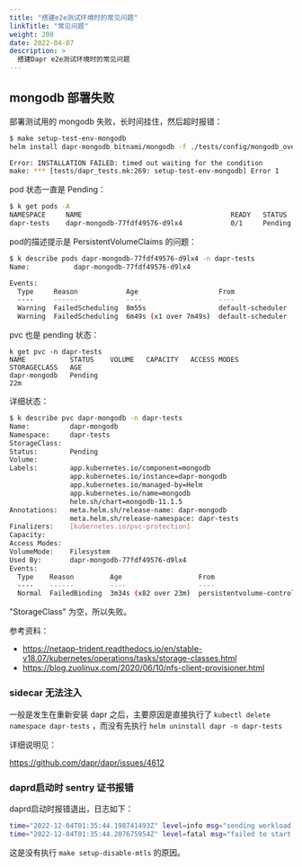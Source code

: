 ```yaml
---
title: "搭建e2e测试环境时的常见问题"
linkTitle: "常见问题"
weight: 200
date: 2022-04-07
description: >
  搭建Dapr e2e测试环境时的常见问题
---
```




## mongodb 部署失败

部署测试用的 mongodb 失败，长时间挂住，然后超时报错：

```bash
$ make setup-test-env-mongodb 
helm install dapr-mongodb bitnami/mongodb -f ./tests/config/mongodb_override.yaml --namespace dapr-tests --wait --timeout 5m0s

Error: INSTALLATION FAILED: timed out waiting for the condition
make: *** [tests/dapr_tests.mk:269: setup-test-env-mongodb] Error 1
```

pod 状态一直是 Pending：

```bash
$ k get pods -A
NAMESPACE     NAME                                     READY   STATUS    RESTARTS       AGE
dapr-tests    dapr-mongodb-77fdf49576-d9lx4            0/1     Pending   0              8m37s
```

pod的描述提示是 PersistentVolumeClaims 的问题：

```bash
$ k describe pods dapr-mongodb-77fdf49576-d9lx4 -n dapr-tests
Name:           dapr-mongodb-77fdf49576-d9lx4

Events:
  Type     Reason            Age                    From               Message
  ----     ------            ----                   ----               -------
  Warning  FailedScheduling  8m55s                  default-scheduler  0/3 nodes are available: 3 pod has unbound immediate PersistentVolumeClaims.
  Warning  FailedScheduling  6m49s (x1 over 7m49s)  default-scheduler  0/3 nodes are available: 3 pod has unbound immediate PersistentVolumeClaims.
```

pvc 也是 pending 状态：

```bashk get pvc -n dapr-tests  
k get pvc -n dapr-tests  
NAME           STATUS    VOLUME   CAPACITY   ACCESS MODES   STORAGECLASS   AGE
dapr-mongodb   Pending                                                     22m
```

详细状态：

```bash
$ k describe pvc dapr-mongodb -n dapr-tests                  
Name:          dapr-mongodb
Namespace:     dapr-tests
StorageClass:  
Status:        Pending
Volume:        
Labels:        app.kubernetes.io/component=mongodb
               app.kubernetes.io/instance=dapr-mongodb
               app.kubernetes.io/managed-by=Helm
               app.kubernetes.io/name=mongodb
               helm.sh/chart=mongodb-11.1.5
Annotations:   meta.helm.sh/release-name: dapr-mongodb
               meta.helm.sh/release-namespace: dapr-tests
Finalizers:    [kubernetes.io/pvc-protection]
Capacity:      
Access Modes:  
VolumeMode:    Filesystem
Used By:       dapr-mongodb-77fdf49576-d9lx4
Events:
  Type    Reason         Age                   From                         Message
  ----    ------         ----                  ----                         -------
  Normal  FailedBinding  3m34s (x82 over 23m)  persistentvolume-controller  no persistent volumes available for this claim and no storage class is set
```

"StorageClass" 为空，所以失败。 



参考资料：

- https://netapp-trident.readthedocs.io/en/stable-v18.07/kubernetes/operations/tasks/storage-classes.html
- https://blog.zuolinux.com/2020/06/10/nfs-client-provisioner.html

### sidecar 无法注入

一般是发生在重新安装 dapr 之后，主要原因是直接执行了 `kubectl delete namespace dapr-tests` ，而没有先执行 `helm uninstall dapr -n dapr-tests`

详细说明见：

https://github.com/dapr/dapr/issues/4612

### daprd启动时 sentry 证书报错

daprd启动时报错退出，日志如下：

```bash
time="2022-12-04T01:35:44.198741493Z" level=info msg="sending workload csr request to sentry" app_id=service-a instance=service-a-8bbd5bf88-fxc6k scope=dapr.runtime.grpc.internal type=log ver=edge
time="2022-12-04T01:35:44.207675954Z" level=fatal msg="failed to start internal gRPC server: error from authenticator CreateSignedWorkloadCert: error from sentry SignCertificate: rpc error: code = Unknown desc = error validating requester identity: csr validation failed: token/id mismatch. received id: dapr-tests:default" app_id=service-a instance=service-a-8bbd5bf88-fxc6k scope=dapr.runtime type=log ver=edge
```

这是没有执行 `make setup-disable-mtls` 的原因。


